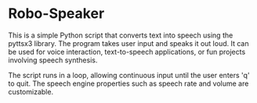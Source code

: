 # Robo-Speaker
This is a simple Python script that converts text into speech using the pyttsx3 library. The program takes user input and speaks it out loud. It can be used for voice interaction, text-to-speech applications, or fun projects involving speech synthesis.

The script runs in a loop, allowing continuous input until the user enters 'q' to quit. The speech engine properties such as speech rate and volume are customizable.
